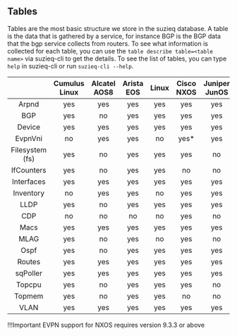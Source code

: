 ## Tables

Tables are the most basic structure we store in the suzieq database.
A table is the data that is gathered by a service, for instance BGP
is the BGP data
that the bgp service collects from routers. To see what information is collected for each table, you can use the ```table describe table=<table name>``` via suzieq-cli to get the details. To see the list of tables, you can type ```help``` in suzieq-cli or run ```suzieq-cli --help```.


|         | Cumulus Linux | Alcatel AOS8 | Arista EOS | Linux | Cisco NXOS | Juniper JunOS | SONIC | IOSXR | IOS | IOSXE | PanOS |
| :---------: | :---------: | :---------------: | :------------: | :-------: | :------: | :-------: | :-------: | :-------: | :-------: | :-------: | :-------: |
| Arpnd   |    yes        | yes |      yes   | yes   | yes  |  yes  | yes | yes | yes | yes | yes |
| BGP     | yes | no | yes | yes | yes | yes | yes | yes | yes | yes | yes |
| Device  | yes | yes | yes | yes | yes | yes |  yes | yes | yes | yes |  yes |
| EvpnVni         | no | yes | yes | no | yes* | yes | yes | no | no | no | no |
| Filesystem (fs) | yes | no | yes | yes | yes | no | yes | no | no | no | no |
| IfCounters      | yes | no |  yes | yes | no | no | yes | no | no | no | no |
| Interfaces  | yes | yes | yes | yes| yes | yes | yes | yes | yes | yes | yes |
| Inventory   | no | yes | yes | no | yes | yes | no | no | no | no | no |
| LLDP | yes | no | yes | yes | yes | yes | yes | yes | yes | yes | yes |
| CDP  | no | no | no | no | yes | no | no | no | yes | yes | no |
| Macs |yes | yes | yes | yes | yes | yes | yes | no | yes | yes | no |
| MLAG | yes | no | yes | no | yes | no | no | no | no | no | no |
| Ospf |yes | no | yes | yes | yes | yes | yes | no | yes | yes | no |
| Routes | yes | yes | yes | yes | yes | yes | yes | yes | yes | yes | yes |
| sqPoller | yes | yes | yes | yes | yes | yes | yes | yes | yes | yes | yes |
| Topcpu | yes | no | yes | yes | yes | no | yes | no | no | no | no |
| Topmem | yes | no | yes | yes | no | no | yes | no | no | no | no |
| VLAN | yes | yes | yes | yes | yes | yes | yes | no | yes | yes | no |

!!!Important
    EVPN support for NXOS requires version 9.3.3 or above
